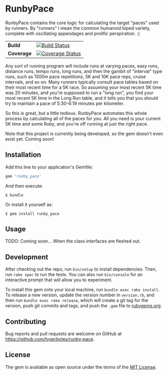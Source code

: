 # RunbyPace

RunbyPace contains the core logic for calculating the target "paces" used by runners. By "runners" I mean  the common
 humanoid biped variety, complete with oscillating appendages and prolific perspiration. :)

| | |
| --- | --- |
| **Build** | [![Build Status](https://travis-ci.org/tygerbytes/runby-pace.svg?branch=master)](https://travis-ci.org/tygerbytes/runby-pace) |
| **Coverage** | [![Coverage Status](https://coveralls.io/repos/github/tygerbytes/runby-pace/badge.svg?branch=master)](https://coveralls.io/github/tygerbytes/runby-pace?branch=master) |

Any sort of running program will include runs at varying paces, easy runs, distance runs, tempo runs, long runs, and
 then the gambit of "interval" type runs, such as 1500m pace repetitions, 5K and 10K pace reps, cruise intervals, and
 so on. Many runners typically consult pace tables based on their most recent time for a 5K race. So assuming your most
 recent 5K time was 20 minutes, and you're supposed to run a "long run", you find your most recent 5K time in the
 Long Run table, and it tells you that you should try to maintain a pace of 5:30-6:19 minutes per kilometer.

So this is great, but a little tedious. RunbyPace automates this whole process by calculating all of the paces for you.
 All you need is your current 5K time and some Ruby, and you're off running at just the right pace.

Note that this project is currently being developed, so the gem doesn't even exist yet. Coming soon!

## Installation

Add this line to your application's Gemfile:

```ruby
gem 'runby_pace'
```

And then execute:

    $ bundle

Or install it yourself as:

    $ gem install runby_pace

## Usage

TODO: Coming soon... When the class interfaces are fleshed out.

## Development

After checking out the repo, run `bin/setup` to install dependencies. Then, run `rake spec` to run the tests. You can also run `bin/console` for an interactive prompt that will allow you to experiment.

To install this gem onto your local machine, run `bundle exec rake install`. To release a new version, update the version number in `version.rb`, and then run `bundle exec rake release`, which will create a git tag for the version, push git commits and tags, and push the `.gem` file to [rubygems.org](https://rubygems.org).

## Contributing

Bug reports and pull requests are welcome on GitHub at https://github.com/tygerbytes/runby-pace.


## License

The gem is available as open source under the terms of the [MIT License](http://opensource.org/licenses/MIT).
